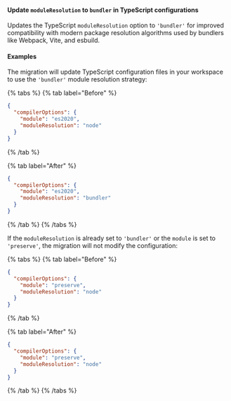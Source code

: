 #### Update `moduleResolution` to `bundler` in TypeScript configurations

Updates the TypeScript `moduleResolution` option to `'bundler'` for improved compatibility with modern package resolution algorithms used by bundlers like Webpack, Vite, and esbuild.

#### Examples

The migration will update TypeScript configuration files in your workspace to use the `'bundler'` module resolution strategy:

{% tabs %}
{% tab label="Before" %}

```json {% fileName="apps/app1/tsconfig.app.json" highlightLines=["4"] %}
{
  "compilerOptions": {
    "module": "es2020",
    "moduleResolution": "node"
  }
}
```

{% /tab %}

{% tab label="After" %}

```json {% fileName="apps/app1/tsconfig.app.json" highlightLines=["4"] %}
{
  "compilerOptions": {
    "module": "es2020",
    "moduleResolution": "bundler"
  }
}
```

{% /tab %}
{% /tabs %}

If the `moduleResolution` is already set to `'bundler'` or the `module` is set to `'preserve'`, the migration will not modify the configuration:

{% tabs %}
{% tab label="Before" %}

```json {% fileName="apps/app1/tsconfig.app.json" highlightLines=[3,4] %}
{
  "compilerOptions": {
    "module": "preserve",
    "moduleResolution": "node"
  }
}
```

{% /tab %}

{% tab label="After" %}

```json {% fileName="apps/app1/tsconfig.app.json" highlightLines=[3,4] %}
{
  "compilerOptions": {
    "module": "preserve",
    "moduleResolution": "node"
  }
}
```

{% /tab %}
{% /tabs %}
